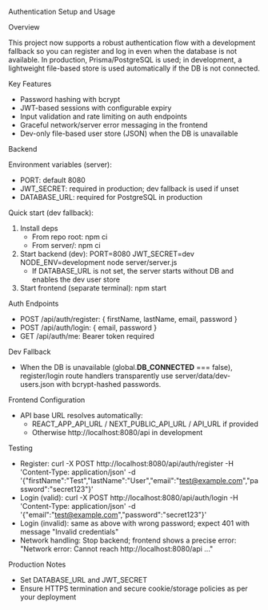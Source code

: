 Authentication Setup and Usage

Overview

This project now supports a robust authentication flow with a development fallback so you can register and log in even when the database is not available. In production, Prisma/PostgreSQL is used; in development, a lightweight file-based store is used automatically if the DB is not connected.

Key Features

- Password hashing with bcrypt
- JWT-based sessions with configurable expiry
- Input validation and rate limiting on auth endpoints
- Graceful network/server error messaging in the frontend
- Dev-only file-based user store (JSON) when the DB is unavailable

Backend

Environment variables (server):

- PORT: default 8080
- JWT_SECRET: required in production; dev fallback is used if unset
- DATABASE_URL: required for PostgreSQL in production

Quick start (dev fallback):

1) Install deps
   - From repo root: npm ci
   - From server/: npm ci
2) Start backend (dev): PORT=8080 JWT_SECRET=dev NODE_ENV=development node server/server.js
   - If DATABASE_URL is not set, the server starts without DB and enables the dev user store
3) Start frontend (separate terminal): npm start

Auth Endpoints

- POST /api/auth/register: { firstName, lastName, email, password }
- POST /api/auth/login: { email, password }
- GET /api/auth/me: Bearer token required

Dev Fallback

- When the DB is unavailable (global.__DB_CONNECTED__ === false), register/login route handlers transparently use server/data/dev-users.json with bcrypt-hashed passwords.

Frontend Configuration

- API base URL resolves automatically:
  - REACT_APP_API_URL / NEXT_PUBLIC_API_URL / API_URL if provided
  - Otherwise http://localhost:8080/api in development

Testing

- Register: curl -X POST http://localhost:8080/api/auth/register -H 'Content-Type: application/json' -d '{"firstName":"Test","lastName":"User","email":"test@example.com","password":"secret123"}'
- Login (valid): curl -X POST http://localhost:8080/api/auth/login -H 'Content-Type: application/json' -d '{"email":"test@example.com","password":"secret123"}'
- Login (invalid): same as above with wrong password; expect 401 with message "Invalid credentials"
- Network handling: Stop backend; frontend shows a precise error: "Network error: Cannot reach http://localhost:8080/api ..."

Production Notes

- Set DATABASE_URL and JWT_SECRET
- Ensure HTTPS termination and secure cookie/storage policies as per your deployment

